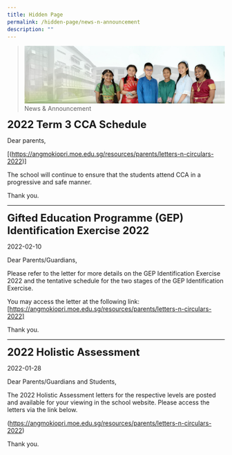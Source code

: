 ```yaml
---
title: Hidden Page
permalink: /hidden-page/news-n-announcement
description: ""
---
```

>![](/images/About%20Us/banner2-with%20bg.jpg)
>News & Announcement

**<font size="5">2022 Term 3 CCA Schedule</font>**

Dear parents,

[(https://angmokiopri.moe.edu.sg/resources/parents/letters-n-circulars-2022)]

The school will continue to ensure that the students attend CCA in a progressive and safe manner.

Thank you.
<hr style="height:1px;border-width:0;color:gray;background-color:black">

**<font size="5">Gifted Education Programme (GEP) Identification Exercise 2022</font>**

2022-02-10

Dear Parents/Guardians,

Please refer to the letter for more details on the GEP Identification Exercise 2022 and the tentative schedule for the two stages of the GEP Identification Exercise.

You may access the letter at the following link: [https://angmokiopri.moe.edu.sg/resources/parents/letters-n-circulars-2022]

Thank you.

<hr style="height:1px;border-width:0;color:gray;background-color:black">

**<font size="5">2022 Holistic Assessment</font>**

2022-01-28

Dear Parents/Guardians and Students,

The 2022 Holistic Assessment letters for the respective levels are posted and available for your viewing in the school website. Please access the letters via the link below.

(https://angmokiopri.moe.edu.sg/resources/parents/letters-n-circulars-2022)

Thank you.